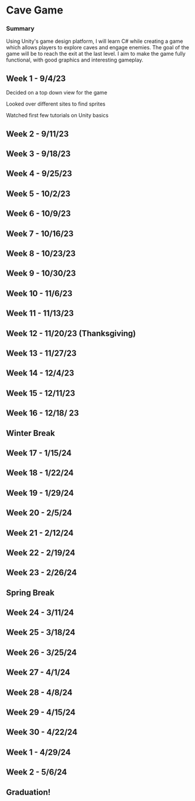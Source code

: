# Cave Game
### Summary
Using Unity's game design platform, I will learn C# while creating a game which allows players to explore caves and engage enemies. The goal of the game will be to reach the exit at the last level. I aim to make the game fully functional, with good graphics and interesting gameplay. 

## Week 1 - 9/4/23

Decided on a top down view for the game 

Looked over different sites to find sprites 

Watched first few tutorials on Unity basics 

## Week 2 - 9/11/23

## Week 3 - 9/18/23

## Week 4 - 9/25/23
 
## Week 5 - 10/2/23

## Week 6 - 10/9/23

## Week 7 - 10/16/23

## Week 8 - 10/23/23

## Week 9 - 10/30/23

## Week 10 - 11/6/23

## Week 11 - 11/13/23

## Week 12 - 11/20/23 (Thanksgiving)

## Week 13 - 11/27/23

## Week 14 - 12/4/23
 
## Week 15 - 12/11/23

## Week 16 - 12/18/ 23

## Winter Break

## Week 17 - 1/15/24

## Week 18 - 1/22/24

## Week 19 - 1/29/24

## Week 20 - 2/5/24

## Week 21 - 2/12/24

## Week 22 - 2/19/24

## Week 23 - 2/26/24

## Spring Break

## Week 24 - 3/11/24
 
## Week 25 - 3/18/24

## Week 26 - 3/25/24

## Week 27 - 4/1/24

## Week 28 - 4/8/24

## Week 29 - 4/15/24

## Week 30 - 4/22/24

## Week 1 - 4/29/24

## Week 2 - 5/6/24

## Graduation!





